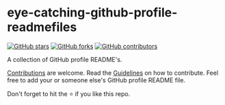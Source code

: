 # eye-catching-github-profile-readmefiles

[![GitHub stars](https://img.shields.io/github/stars/themlphdstudent/eye-catching-github-profile-readmefiles.svg)](https://github.com/durgeshsamariya/eye-catching-github-profile-readmefiles/stargazers)
[![GitHub forks](https://img.shields.io/github/forks/themlphdstudent/eye-catching-github-profile-readmefiles.svg?color=blue)](https://github.com/durgeshsamariya/eye-catching-github-profile-readmefiles/network)
[![GitHub contributors](https://img.shields.io/github/contributors/themlphdstudent/eye-catching-github-profile-readmefiles.svg?color=blue)](https://github.com/durgeshsamariya/eye-catching-github-profile-readmefiles/network)

A collection of GitHub profile README's.

[Contributions](https://github.com/durgeshsamariya/eye-catching-github-profile-readmefiles/blob/master/CONTRIBUTING.md) are welcome. Read the [Guidelines](https://github.com/durgeshsamariya/eye-catching-github-profile-readmefiles/blob/master/CONTRIBUTING.md) on how to contribute.
Feel free to add your or someone else's GitHub profile README file.

Don't forget to hit the :star: if you like this repo.
